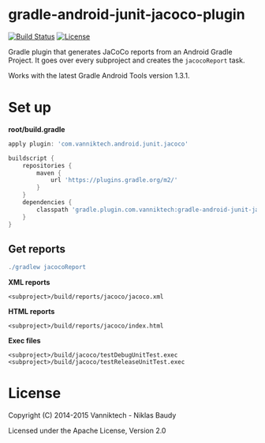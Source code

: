 # gradle-android-junit-jacoco-plugin

[![Build Status](https://travis-ci.org/vanniktech/gradle-android-junit-jacoco-plugin.svg)](https://travis-ci.org/vanniktech/gradle-android-junit-jacoco-plugin)
[![License](http://img.shields.io/:license-apache-blue.svg)](http://www.apache.org/licenses/LICENSE-2.0.html)

Gradle plugin that generates JaCoCo reports from an Android Gradle Project. It goes over every subproject and creates the `jacocoReport` task.

Works with the latest Gradle Android Tools version 1.3.1.

# Set up

**root/build.gradle**

```groovy
apply plugin: 'com.vanniktech.android.junit.jacoco'

buildscript {
    repositories {
        maven {
            url 'https://plugins.gradle.org/m2/'
        }
    }
    dependencies {
        classpath 'gradle.plugin.com.vanniktech:gradle-android-junit-jacoco-plugin:0.1.1'
    }
}
```

## Get reports

```groovy
./gradlew jacocoReport
```

**XML reports**

```
<subproject>/build/reports/jacoco/jacoco.xml
```

**HTML reports**

```
<subproject>/build/reports/jacoco/index.html
```

**Exec files**

```
<subproject>/build/jacoco/testDebugUnitTest.exec
<subproject>/build/jacoco/testReleaseUnitTest.exec
```

# License

Copyright (C) 2014-2015 Vanniktech - Niklas Baudy

Licensed under the Apache License, Version 2.0